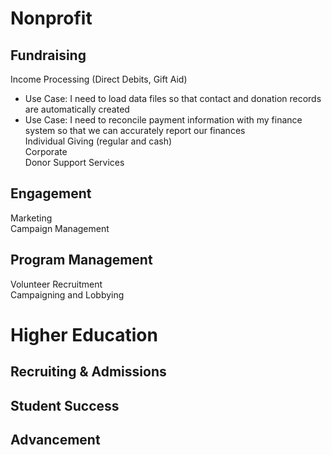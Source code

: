 # Nonprofit
## Fundraising
Income Processing (Direct Debits, Gift Aid)  
* Use Case: I need to load data files so that contact and donation records are automatically created  
* Use Case: I need to reconcile payment information with my finance system so that we can accurately report our finances  
Individual Giving (regular and cash)  
Corporate  
Donor Support Services  

## Engagement
Marketing  
Campaign Management  

## Program Management
Volunteer Recruitment  
Campaigning and Lobbying  

# Higher Education
## Recruiting & Admissions
## Student Success
## Advancement
